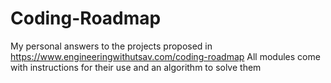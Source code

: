 # Coding-Roadmap
My personal answers to the projects proposed in https://www.engineeringwithutsav.com/coding-roadmap
All modules come with instructions for their use and an algorithm to solve them
